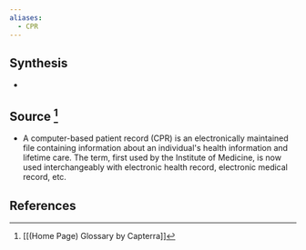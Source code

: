 ```yaml
---
aliases:
  - CPR
---
```

## Synthesis
- 
## Source [^1]
- A computer-based patient record (CPR) is an electronically maintained file containing information about an individual's health information and lifetime care. The term, first used by the Institute of Medicine, is now used interchangeably with electronic health record, electronic medical record, etc.
## References

[^1]: [[(Home Page) Glossary by Capterra]]